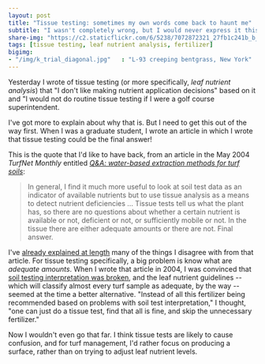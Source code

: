```yaml
---
layout: post
title: "Tissue testing: sometimes my own words come back to haunt me"
subtitle: "I wasn't completely wrong, but I would never express it this way today"
share-img: "https://c2.staticflickr.com/6/5238/7072872321_27fb1c241b_b_d.jpg"
tags: [tissue testing, leaf nutrient analysis, fertilizer]
bigimg:
- "/img/k_trial_diagonal.jpg"   : "L-93 creeping bentgrass, New York"
---
```


Yesterday I wrote of tissue testing (or more specifically, *leaf nutrient analysis*) that "I don't like making nutrient application decisions" based on it and "I would not do routine tissue testing if I were a golf course superintendent.

I've got more to explain about why that is. But I need to get this out of the way first. When I was a graduate student, I wrote an article in which I wrote that tissue testing could be the final answer! 

This is the quote that I'd like to have back, from an article in the May 2004 *TurfNet Monthly* entitled [*Q&A: water-based extraction methods for turf soils*](http://www.files.asianturfgrass.com/woods_2004_turfnet_water_extraction.pdf):

> In general, I find it much more useful to look at soil test data as an indicator of available nutrients but to use tissue analysis as a means to detect nutrient deficiencies … Tissue tests tell us what the plant has, so there are no questions about whether a certain nutrient is available or not, deficient or not, or sufficiently mobile or not. In the tissue there are either adequate amounts or there are not. Final answer.

I've [already explained at length](http://www.blog.asianturfgrass.com/2016/02/this-is-not-a-very-good-article.html) many of the things I disagree with from that article. For tissue testing specifically, a big problem is know what are *adequate amounts*. When I wrote that article in 2004, I was convinced that [soil testing interpretation was broken](http://www.blog.asianturfgrass.com/2014/09/conventional-nutrient-guidelines-explaining-what-i-mean-by-broken.html), and the leaf nutrient guidelines -- which will classify almost every turf sample as adequate, by the way -- seemed at the time a better alternative. "Instead of all this fertilizer being recommended based on problems with soil test interpretation," I thought, "one can just do a tissue test, find that all is fine, and skip the unnecessary fertilizer." 

Now I wouldn't even go that far. I think tissue tests are likely to cause confusion, and for turf management, I'd rather focus on producing a surface, rather than on trying to adjust leaf nutrient levels. 


